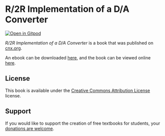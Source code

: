 # R/2R Implementation of a D/A Converter

[![Open in Gitpod](https://gitpod.io/button/open-in-gitpod.svg)](https://gitpod.io/from-referrer/)

_R/2R Implementation of a D/A Converter_ is a book that was published on [cnx.org](https://cnx.org/).

An ebook can be downloaded [here](https://github.com/cnx-user-books/cnxbook-r-2r-implementation-of-a-d-a-converter/releases/latest), and the book can be viewed online [here](https://github.com/cnx-user-books/cnxbook-r-2r-implementation-of-a-d-a-converter/releases/latest).

## License
This book is available under the [Creative Commons Attribution License](./LICENSE) license.

## Support
If you would like to support the creation of free textbooks for students, your [donations are welcome](https://riceconnect.rice.edu/donation/support-openstax-banner).
